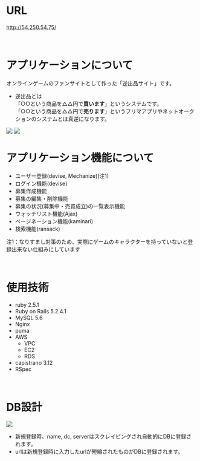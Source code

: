# URL   
http://54.250.54.75/ 

<br>

# アプリケーションについて
オンラインゲームのファンサイトとして作った「逆出品サイト」です。  
- 逆出品とは  
「○○という商品を△△円で**買います**」というシステムです。  
「○○という商品を△△円で**売ります**」というフリマアプリやネットオークションのシステムとは真逆になります。   

<img src="https://user-images.githubusercontent.com/54430228/100069008-96282300-2e7b-11eb-80de-e8d665784e4d.png">

<img src="https://user-images.githubusercontent.com/54430228/100069247-de474580-2e7b-11eb-9731-03c5e1a2a60d.png">

<!-- - 制作理由  
フリマやネットオークションには、昔から「○○という商品を△△円で書いたい」という考える方がいて、タイトルを逆出品や逆募集と書いて工夫されているのを見てきました。  
オンラインゲームでも同様に考える方がおられ、ゲーム内のCtoCではユーザーの工夫する余地がないので、「逆出品サイト」を作りました。 -->

<br>

# アプリケーション機能について
- ユーザー登録(devise, Mechanize)(注1)
- ログイン機能(devise)
- 募集作成機能
- 募集の編集・削除機能
- 募集の状況(募集中・売買成立)の一覧表示機能
- ウォッチリスト機能(Ajax)  
- ページネーション機能(kaminari)
- 検索機能(ransack)

注1：なりすまし対策のため、実際にゲームのキャラクターを持っていないと登録出来ない仕組みにしています

<!-- 
■<b>なりすまし対策とユーザー登録について</b>  
FF14は、公式に個人ページがあり、そこにログインするためにID・パスワード・ワンタイムパスワードが必要です。  
その個人ページには日記を書く機能があります。  
公式HPはセキュリティ対策を行っているので、公式サイトの個人ページの日記を利用してなりすまし対策を考えました。

1. 日記に、本アプリの新規登録画面にあるパスワードを記入する
2. その日記のURLを本アプリの新規登録画面のURLにコピペする
3. メールアドレスやパスワードを入力し「新規登録する」をクリックする
4. 新規登録が成功すると、スクレイピングによりキャラクターデータがDBに登録されます

(例をあげると、ツイッターにパスワードを書いて、そのURLをアプリに入力し、パスワードが一致したから本人確認が出来たという仕組みです) -->

<br>

# 使用技術
- ruby 2.5.1
- Ruby on Rails 5.2.4.1
- MySQL 5.6
- Nginx
- puma
- AWS
  - VPC
  - EC2
  - RDS
- capistrano 3.12
- RSpec

<br>

# DB設計
<img src="https://user-images.githubusercontent.com/54430228/74808740-e1cb0080-532e-11ea-8309-0b65d319b381.png">

- 新規登録時、name, dc, serverはスクレイピングされ自動的にDBに登録されます。
- urlは新規登録時に入力したurlが短縮されたものがDBに登録されます。
<br>

<!-- # 今後の改善点
- 売買が成立したらメールが送信されるようにする。
- 売買が成立したらメッセージのやりとりができるようにする。
- 退会を可能にする。  
- 新規登録の時にエラーが発生すると、URLがDBに登録されるURLに短縮されてしまうので、そうならないようにする。 -->
